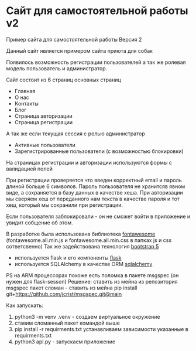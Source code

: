 # Сайт для самостоятельной работы v2

Пример сайта для самостоятельной работы Версия 2

Данный сайт является примером сайта приюта для собак

Появилось возможность регистрации пользователей а так же ролевая модель пользователь и администратор.

Сайт состоит из 6 страниц основных страниц
- Главная
- О нас
- Контакты
- Блог
- Страница авторизации
- Страница регистрации

А так же если текущая сессия с ролью администратор

- Активные пользователи
- Зарегистрированные пользователи (с возможностью блокировки)

На страницах регистрации и авторизации используются формы с валидацией полей

При регистрации проверяется что введен корректный email и пароль длиной больше 6 символов. 
Пароль пользователя не хранитсяв явном виде, а сохраняется в базу данных в качестве хеша.
При авторизации мы сверяем хеш от переданного нам текста в качестве пароля и тот хеш, который мы сохранили при регистрации.

Если пользователя заблокировали - он не сможет войти в приложение и увидит собщение об этом.

В разработке была использована библиотека [fontawesome](https://fontawesome.com/) (fontawesome.all.min.js и fontawesome.all.min.css в папках js и css сответсвенно)
Так же задействована технология [bootstrap 5](https://getbootstrap.com/docs/5.0/getting-started/introduction/)
+ используется flask и его компоненты [flask](https://flask.palletsprojects.com/en/stable/)
+ используется SQLAlchemy в качестве ORM [sqlalchemy](https://www.sqlalchemy.org/)


PS
на ARM процессорах похоже есть поломка в пакете msgspec (он нужен для flask-sesson)
Решение: ставить из мейна из репозитория msgspec пакет сломан - ставить из мейна pip install git+https://github.com/jcrist/msgspec.git@main

Как запускать:
1. python3 -m venv .venv - создаем виртуальное окружение
2. ставим сломанный пакет командой выше
3. pip install -r requirments.txt устанавливаем зависимости указанные в requirments.txt
4. python3 api.py - запускаем приложение